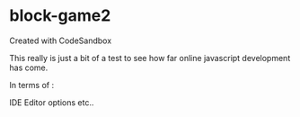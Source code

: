 # block-game2
Created with CodeSandbox

This really is just a bit of a test to see how far online javascript development has come.

In terms of :

IDE
Editor options
etc..
